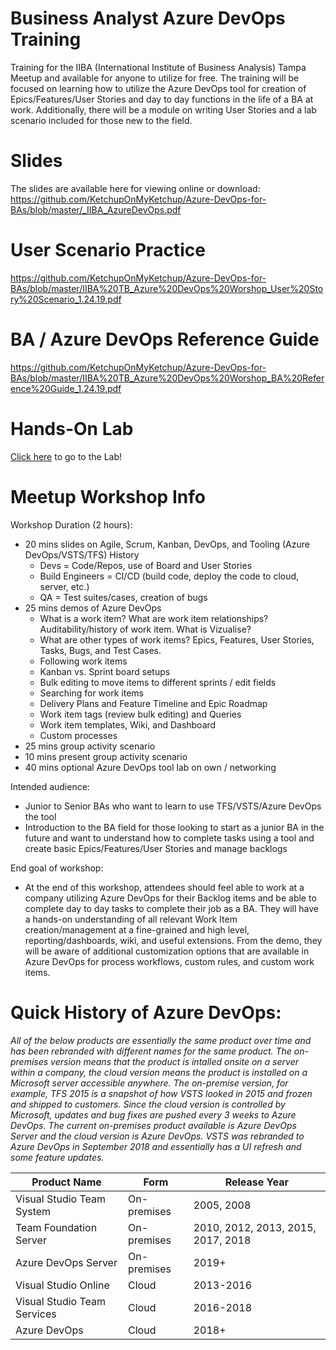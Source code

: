 # Business Analyst Azure DevOps Training
Training for the IIBA (International Institute of Business Analysis) Tampa Meetup and available for anyone to utilize for free.  The training will be focused on learning how to utilize the Azure DevOps tool for creation of Epics/Features/User Stories and day to day functions in the life of a BA at work.  Additionally, there will be a module on writing User Stories and a lab scenario included for those new to the field. 

# Slides
The slides are available here for viewing online or download: https://github.com/KetchupOnMyKetchup/Azure-DevOps-for-BAs/blob/master/_IIBA_AzureDevOps.pdf

# User Scenario Practice
https://github.com/KetchupOnMyKetchup/Azure-DevOps-for-BAs/blob/master/IIBA%20TB_Azure%20DevOps%20Worshop_User%20Story%20Scenario_1.24.19.pdf

# BA / Azure DevOps Reference Guide
https://github.com/KetchupOnMyKetchup/Azure-DevOps-for-BAs/blob/master/IIBA%20TB_Azure%20DevOps%20Worshop_BA%20Reference%20Guide_1.24.19.pdf

# Hands-On Lab
[Click here](https://github.com/catenn/IIBA/wiki) to go to the Lab!

# Meetup Workshop Info
Workshop Duration (2 hours):
* 20 mins slides on Agile, Scrum, Kanban, DevOps, and Tooling (Azure DevOps/VSTS/TFS) History
   * Devs = Code/Repos, use of Board and User Stories
   * Build Engineers = CI/CD (build code, deploy the code to cloud, server, etc.)
   * QA = Test suites/cases, creation of bugs
* 25 mins demos of Azure DevOps
   * What is a work item? What are work item relationships? Auditability/history of work item. What is Vizualise?
   * What are other types of work items? Epics, Features, User Stories, Tasks, Bugs, and Test Cases. 
   * Following work items
   * Kanban vs. Sprint board setups
   * Bulk editing to move items to different sprints / edit fields
   * Searching for work items
   * Delivery Plans and Feature Timeline and Epic Roadmap
   * Work item tags (review bulk editing) and Queries
   * Work item templates, Wiki, and Dashboard
   * Custom processes
* 25 mins group activity scenario
* 10 mins present group activity scenario
* 40 mins optional Azure DevOps tool lab on own / networking

Intended audience: 
* Junior to Senior BAs who want to learn to use TFS/VSTS/Azure DevOps the tool
* Introduction to the BA field for those looking to start as a junior BA in the future and want to understand how to complete tasks using a tool and create basic Epics/Features/User Stories and manage backlogs

End goal of workshop:
* At the end of this workshop, attendees should feel able to work at a company utilizing Azure DevOps for their Backlog items and be able to complete day to day tasks to complete their job as a BA.  They will have a hands-on understanding of all relevant Work Item creation/management at a fine-grained and high level, reporting/dashboards, wiki, and useful extensions.  From the demo, they will be aware of additional customization options that are available in Azure DevOps for process workflows, custom rules, and custom work items. 

# Quick History of Azure DevOps:
*All of the below products are essentially the same product over time and has been rebranded with different names for the same product.  The on-premises version means that the product is intalled onsite on a server within a company, the cloud version means the product is installed on a Microsoft server accessible anywhere.  The on-premise version, for example, TFS 2015 is a snapshot of how VSTS looked in 2015 and frozen and shipped to customers.  Since the cloud version is controlled by Microsoft, updates and bug fixes are pushed every 3 weeks to Azure DevOps. The current on-premises product available is Azure DevOps Server and the cloud version is Azure DevOps.  VSTS was rebranded to Azure DevOps in September 2018 and essentially has a UI refresh and some feature updates.*

| Product Name | Form | Release Year |
| ------------ | ---- | ------------ |
| Visual Studio Team System | On-premises | 2005, 2008 | | 
| Team Foundation Server | On-premises | 2010, 2012, 2013, 2015, 2017, 2018 | | 
| Azure DevOps Server | On-premises | 2019+ | | 
| Visual Studio Online | Cloud | 2013-2016 | | 
| Visual Studio Team Services	 | Cloud | 2016-2018 | | 
| Azure DevOps	 | Cloud | 2018+ | | 




